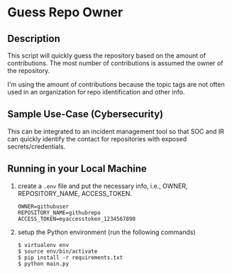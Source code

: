 # Guess Repo Owner

## Description
This script will quickly guess the repository based on the amount of contributions. The most number of contributions is assumed the owner of the repository.

I'm using the amount of contributions because the topic tags are not often used in an organization for repo identification and other info.

## Sample Use-Case (Cybersecurity)
This can be integrated to an incident management tool so that SOC and IR can quickly identify the contact for repositories with exposed secrets/credentials.

## Running in your Local Machine

1. create a `.env` file and put the necessary info, i.e., OWNER, REPOSITORY_NAME, ACCESS_TOKEN.

    ```
    OWNER=githubuser
    REPOSITORY_NAME=githubrepo
    ACCESS_TOKEN=myaccesstoken_1234567890
    ```

2. setup the Python environment (run the following commands)

    ```shell
    $ virtualenv env
    $ source env/bin/activate
    $ pip install -r requirements.txt
    $ python main.py
    ```
